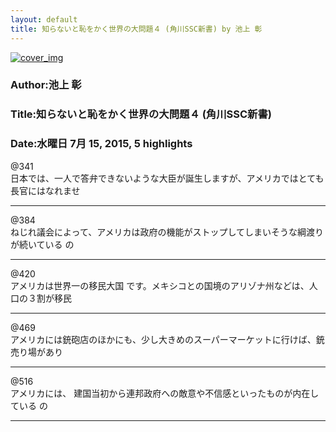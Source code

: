 ```yaml
---
layout: default
title: 知らないと恥をかく世界の大問題４ (角川SSC新書) by 池上 彰
---
```


[![cover_img](http://images-jp.amazon.com/images/P/B00CYY7TZ4.09.MZZZZZZZ.jpg)](https://www.amazon.co.jp/dp/B00CYY7TZ4)  
### Author:池上 彰  
### Title:知らないと恥をかく世界の大問題４ (角川SSC新書)  
### Date:水曜日 7月 15, 2015, 5 highlights
  
@341  
日本では、一人で答弁できないような大臣が誕生しますが、アメリカではとても長官にはなれませ  
***
  
@384  
ねじれ議会によって、アメリカは政府の機能がストップしてしまいそうな綱渡りが続いている の  
***
  
@420  
アメリカは世界一の移民大国 です。メキシコとの国境のアリゾナ州などは、人口の３割が移民  
***
  
@469  
アメリカには銃砲店のほかにも、少し大きめのスーパーマーケットに行けば、銃売り場があり  
***
  
@516  
アメリカには、 建国当初から連邦政府への敵意や不信感といったものが内在している の  
***